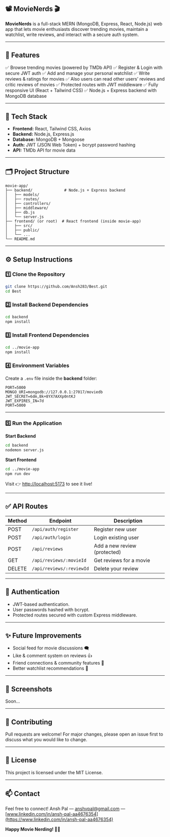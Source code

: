 ## 📽️ MovieNerds 🎬

**MovieNerds** is a full-stack MERN (MongoDB, Express, React, Node.js) web app that lets movie enthusiasts discover trending movies, maintain a watchlist, write reviews, and interact with a secure auth system.

---

## 📌 **Features**

✅ Browse trending movies (powered by TMDb API)
✅ Register & Login with secure JWT auth
✅ Add and manage your personal watchlist
✅ Write reviews & ratings for movies
✅ Also users can read other users’ reviews and critic reviews of movies
✅ Protected routes with JWT middleware
✅ Fully responsive UI (React + Tailwind CSS)
✅ Node.js + Express backend with MongoDB database

---

## 🚀 **Tech Stack**

* **Frontend:** React, Tailwind CSS, Axios
* **Backend:** Node.js, Express.js
* **Database:** MongoDB + Mongoose
* **Auth:** JWT (JSON Web Token) + bcrypt password hashing
* **API:** TMDb API for movie data

---

## 🗂️ **Project Structure**

```
movie-app/
├── backend/              # Node.js + Express backend
│   ├── models/
│   ├── routes/
│   ├── controllers/
│   ├── middleware/
│   ├── db.js
│   └── server.js
├── frontend/ (or root)  # React frontend (inside movie-app)
│   ├── src/
│   ├── public/
│   └── ...
└── README.md
```

---

## ⚙️ **Setup Instructions**

### 1️⃣ **Clone the Repository**

```bash
git clone https://github.com/Ansh283/Best.git
cd Best
```

### 2️⃣ **Install Backend Dependencies**

```bash
cd backend
npm install
```

### 3️⃣ **Install Frontend Dependencies**

```bash
cd ../movie-app
npm install
```

### 4️⃣ **Environment Variables**

Create a `.env` file inside the **backend** folder:

```
PORT=5000
MONGO_URI=mongodb://127.0.0.1:27017/moviedb
JWT_SECRET=6dm,Bk+8YX7AXXp0ntKJ
JWT_EXPIRES_IN=7d
PORT=5000
```

---

### 5️⃣ **Run the Application**

**Start Backend**

```bash
cd backend
nodemon server.js
```

**Start Frontend**

```bash
cd ../movie-app
npm run dev
```

Visit 👉 [http://localhost:5173](http://localhost:5173) to see it live!

---

## ✅ **API Routes**

| Method | Endpoint                 | Description                  |
| ------ | ------------------------ | ---------------------------- |
| POST   | `/api/auth/register`     | Register new user            |
| POST   | `/api/auth/login`        | Login existing user          |
| POST   | `/api/reviews`           | Add a new review (protected) |
| GET    | `/api/reviews/:movieId`  | Get reviews for a movie      |
| DELETE | `/api/reviews/:reviewId` | Delete your review           |

---

## 🔐 **Authentication**

* JWT-based authentication.
* User passwords hashed with bcrypt.
* Protected routes secured with custom Express middleware.

---

## ✨ **Future Improvements**

* Social feed for movie discussions 🗨️
* Like & comment system on reviews 👍
* Friend connections & community features 🤝
* Better watchlist recommendations 🎯

---

## 📸 **Screenshots**

Soon...

---

## 🤝 **Contributing**

Pull requests are welcome! For major changes, please open an issue first to discuss what you would like to change.

---

## 📜 **License**

This project is licensed under the MIT License.

---

## 📫 **Contact**

Feel free to connect!
Ansh Pal — [anshvpal@gmail.com](mailto:anshvpal@gmail.com) — [www.linkedin.com/in/ansh-pal-aa4676354](https://www.linkedin.com/in/ansh-pal-aa4676354)

**Happy Movie Nerding! 🍿🎥**

